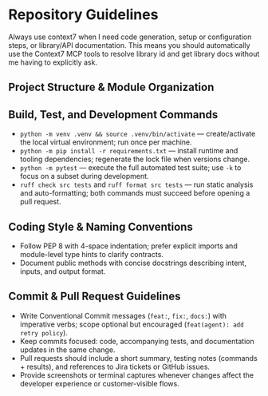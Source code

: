 # Repository Guidelines

Always use context7 when I need code generation, setup or configuration steps, or
library/API documentation. This means you should automatically use the Context7 MCP
tools to resolve library id and get library docs without me having to explicitly ask.


## Project Structure & Module Organization


## Build, Test, and Development Commands
- `python -m venv .venv && source .venv/bin/activate` — create/activate the local virtual environment; run once per machine.
- `python -m pip install -r requirements.txt` — install runtime and tooling dependencies; regenerate the lock file when versions change.
- `python -m pytest` — execute the full automated test suite; use `-k` to focus on a subset during development.
- `ruff check src tests` and `ruff format src tests` — run static analysis and auto-formatting; both commands must succeed before opening a pull request.


## Coding Style & Naming Conventions
- Follow PEP 8 with 4-space indentation; prefer explicit imports and module-level type hints to clarify contracts.
- Document public methods with concise docstrings describing intent, inputs, and output format.


## Commit & Pull Request Guidelines
- Write Conventional Commit messages (`feat:`, `fix:`, `docs:`) with imperative verbs; scope optional but encouraged (`feat(agent): add retry policy`).
- Keep commits focused: code, accompanying tests, and documentation updates in the same change.
- Pull requests should include a short summary, testing notes (commands + results), and references to Jira tickets or GitHub issues.
- Provide screenshots or terminal captures whenever changes affect the developer experience or customer-visible flows.
